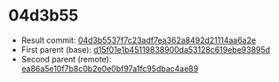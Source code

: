 # 04d3b55
- Result commit: [04d3b5537f7c23adf7ea362a8492d21114aa6a2e](https://github.com/MarlinFirmware/Marlin/commit/04d3b5537f7c23adf7ea362a8492d21114aa6a2e)
- First parent (base): [d15f01e1b45119838900da53128c619ebe93895d](https://github.com/MarlinFirmware/Marlin/commit/d15f01e1b45119838900da53128c619ebe93895d)
- Second parent (remote): [ea86a5e10f7b8c0b2e0e0bf97a1fc95dbac4ae89](https://github.com/MarlinFirmware/Marlin/commit/ea86a5e10f7b8c0b2e0e0bf97a1fc95dbac4ae89)

